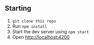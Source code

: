 ## Starting

1. `git clone this repo`
2. Run `npm install`
3. Start the dev server using `npm start`
3. Open [http://localhost:4200](http://localhost:4200)
